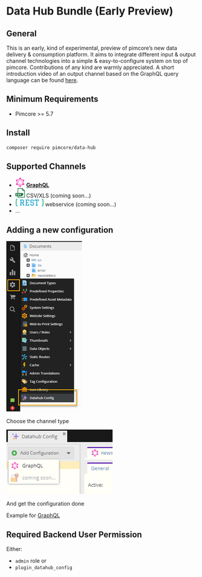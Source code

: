 # Data Hub Bundle (Early Preview)

## General

This is an early, kind of experimental, preview of pimcore’s new data delivery & consumption platform.
It aims to integrate different input & output channel technologies into a simple & easy-to-configure system on top of pimcore.
Contributions of any kind are warmly appreciated.
A short introduction video of an output channel based on the GraphQL query language can be found [here](./doc/img/graphql/intro.mp4).

## Minimum Requirements

* Pimcore >= 5.7

## Install
```bash 
composer require pimcore/data-hub
```

## Supported Channels

* ![](./doc/img/graphql/logo_mini.png) **[GraphQL](doc/GraphQL.md)**
* ![](./doc/img/csv/logo_small.png) CSV/XLS (coming soon...)
* ![](./doc/img/rest/logo_small.png) webservice (coming soon...)
* ...

## Adding a new configuration

![Configuration Overview](./doc/img/graphql/configuration3.png)

Choose the channel type

![Add Configuration](./doc/img/add_config.png)

And get the configuration done

Example for [GraphQL](doc/GraphQL.md)

## Required Backend User Permission

Either:
* `admin` role or
* `plugin_datahub_config`
